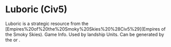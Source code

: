 # Luboric (Civ5)

Luboric is a strategic resource from the [Empires%20of%20the%20Smoky%20Skies%20%28Civ5%29](Empires of the Smoky Skies).
Game Info.
Used by landship Units. Can be generated by the or .